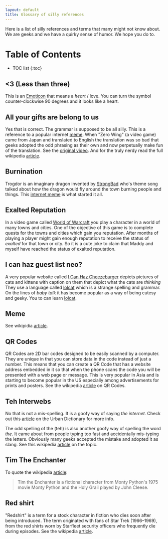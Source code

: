 ```yaml
--- 
layout: default
title: Glossary of silly references
--- 
```

Here is a list of silly references and terms that many might not know about. We
are geeks and we have a quirky sense of humor. We hope you do to.

# Table of Contents
* TOC list
{:toc}

## &lt;3 (Less than three)
This is an [Emoticon][emoticon] that means a _heart_ / love. You can turn the
symbol counter-clockwise 90 degrees and it looks like a heart.

## All your gifts are belong to us
Yes that is correct. The grammar is supposed to be all silly. This is a
reference to a popular internet [meme](#meme). When "Zero Wing" (a video game)
came from Japan and translated to English the translation was so bad that geeks
adopted the odd phrasing as their own and now perpetually make fun of the
translation. See the [original video][allbase]. And for the truly nerdy read
the full wikipedia [article][wikibase].

[allbase]: http://www.youtube.com/watch?v=8fvTxv46ano
[wikibase]: http://en.wikipedia.org/wiki/All_your_base

## Burnination
Trogdor is an imaginary dragon invented by [StrongBad][SBAD] who's theme song
talked about how the dragon would fly around the town burning people and
things. This [internet meme][trogdor] is what started it all.

[SBAD]: http://en.wikipedia.org/wiki/Strong_Bad
[trogdor]: http://www.homestarrunner.com/sbemail58.html

## Exalted Reputation
In a video game called [World of Warcraft][wow] you play a character in a world
of many towns and cities. One of the objective of this game is to complete
quests for the towns and cities which gain you reputation. After months of
playing a player might gain enough reputation to receive the status of
_exalted_ for that town or city. So it is a cute joke to claim that Maddy and
myself have reached the status of exalted reputation.

[wow]: http://worldofwarcraft.com

## I can haz guest list neo?
A very popular website called [I Can Haz Cheezeburger](icanhazcheezeburger.com) depicts
pictures of cats and kittens with caption on them that depict what the cats are
_thinking_ They use a language called [lolcat][lolcat] which is a strange
spelling and grammar. On the lines of _baby talk_ it has become popular as a
way of being cutesy and geeky. You to can learn [lolcat](speaklolspeak.com).

[lolcat]: http://en.wikipedia.org/wiki/Lolcat

## Meme
See wikipidia [article](http://en.wikipedia.org/wiki/Meme).

## QR Codes
QR Codes are 2D bar codes designed to be easily scanned by a computer. They are
unique in that you can store data in the code instead of just a number. This
means that you can create a QR Code that has a website address embedded in it so
that when the phone scans the code you will be presented with a web page or
message. This is very popular in Asia and is starting to become popular in the
US especially among advertisements for prints and posters. See the
wikipedia [article][QR] on QR Codes.

[QR]: http://en.wikipedia.org/wiki/QR_code

## Teh Interwebs
No that is not a mis-spelling. It is a goofy way of saying _the internet_.
Check out this [article][interwebs] on the Urban Dictionary for more info.

The odd spelling of the (teh) is also another goofy way of spelling the word
_the_. It came about from people typing too fast and accidentally mis-typing
the letters. Obviously many geeks accepted the mistake and adopted it as slang.
See this wikipedia [article][teh] on the topic.

[interwebs]: www.urbandictionary.com/define.php?term=interwebs
[teh]: http://en.wikipedia.org/wiki/Teh

## Tim The Enchanter
To quote the wikipedia [article][tim]:
> Tim the Enchanter is a fictional character from Monty Python's 1975 movie
> Monty Python and the Holy Grail played by John Cleese.

[tim]: http://en.wikipedia.org/wiki/Tim_the_Enchanter

## Red shirt
"Redshirt" is a term for a stock character in fiction who dies soon after being
introduced. The term originated with fans of Star Trek (1966–1969), from the
red shirts worn by Starfleet security officers who frequently die during
episodes. See the wikipedia [article][redshirt].

[redshirt]: http://en.wikipedia.org/wiki/Redshirt_(character)

[emoticon]: http://en.wikipedia.org/wiki/Emoticon
